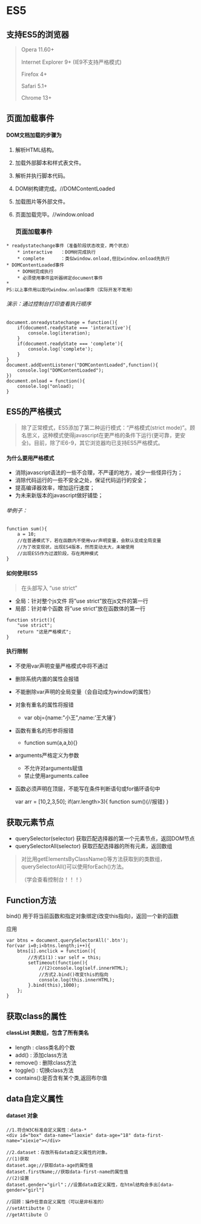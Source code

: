 # ES5

## 支持ES5的浏览器

> Opera 11.60+
>
> Internet Explorer 9+  (IE9不支持严格模式)
>
> Firefox 4+
>
> Safari 5.1+
>
> Chrome 13+

## 页面加载事件

#### DOM文档加载的步骤为

1. 解析HTML结构。
2. 加载外部脚本和样式表文件。
3. 解析并执行脚本代码。
4. DOM树构建完成。//DOMContentLoaded
5. 加载图片等外部文件。
6. 页面加载完毕。//window.onload

	### 页面加载事件				

```
* readystatechange事件（准备阶段状态改变，两个状态）
    * interactive 	：DOM树完成执行
    * complete		：类似window.onload,但比window.onload先执行
* DOMContentLoaded事件
	* DOM树完成执行
    * 必须使用事件监听器绑定document事件
* 
PS:以上事件用以取代window.onload事件（实际开发不常用）
```

###### 演示：通过控制台打印查看执行顺序

    document.onreadystatechange = function(){
        if(document.readyState === 'interactive'){
        	console.log(iteration);
    	}
    	if(document.readyState === 'complete'){
            console.log('complete');
    	}
    }
    document.addEventListener("DOMContentLoaded",function(){
        console.log("DOMContentLoaded");
    })
    document.onload = function(){
        console.log("onload);
    }
## ES5的严格模式

> 除了正常模式，ES5添加了第二种运行模式：“严格模式(strict mode)”。顾名思义，这种模式使得javascript在更严格的条件下运行(更可靠，更安全)。目前，除了IE6-9，其它浏览器均已支持ES5严格模式。

#### 为什么要用严格模式

- 消除javascript语法的一些不合理，不严谨的地方，减少一些怪异行为；
- 消除代码运行的一些不安全之处，保证代码运行的安全；
- 提高编译器效率，增加运行速度；
- 为未来新版本的javascript做好铺垫；

###### 举例子：

```
function sum(){
    a = 10;
  	//在普通模式下，若在函数内不使用var声明变量，会默认变成全局变量
  	//为了改变现状，出现ES4版本，然而变动太大，未被使用
  	//出现ES5作为过渡阶段，存在两种模式
}
```

#### 如何使用ES5

> 在头部写入 “use strict”

- 全局：针对整个js文件
  将”use strict”放在js文件的第一行
- 局部：针对单个函数
  将”use strict”放在函数体的第一行

```
function strict(){
    "use strict";
    return "这是严格模式";
}
```

#### 执行限制

- 不使用var声明变量严格模式中将不通过

- 删除系统内置的属性会报错
- 不能删除var声明的全局变量（会自动成为window的属性）
- 对象有重名的属性将报错
  - var obj={name:"小王",name:'王大锤'}
- 函数有重名的形参将报错
  - function sum(a,a,b){}
- arguments严格定义为参数
  - 不允许对arguments赋值
  - 禁止使用arguments.callee
- 函数必须声明在顶层，不能写在条件判断语句或for循环语句中

    var arr = [10,2,3,50];
    if(arr.length>3){
        function sum(){//报错}
    }
## 获取元素节点

- querySelector(selector)
  获取匹配选择器的第一个元素节点，返回DOM节点
- querySelectorAll(selector)
  获取匹配选择器的所有元素，返回数组

> 对比用getElementsByClassName()等方法获取到的类数组，querySelectorAll()可以使用forEach()方法。
>
> （学会查看控制台！！！）

## Function方法

bind()
	用于将当前函数和指定对象绑定(改变this指向)，返回一个新的函数

应用

```
var btns = document.querySelectorAll('.btn');
for(var i=0;i<btns.length;i++){
    btns[i].onclick = function(){
        //方式1(1)：var self = this;
        setTimeout(function(){
            //(2)console.log(self.innerHTML);
            //方式2.bind()改变this的指向
            console.log(this.innerHTML);
        }.bind(this),1000);
    };
}
```

## 获取class的属性

#### classList  类数组，包含了所有类名

- length : class类名的个数
- add() : 添加class方法
- remove() : 删除class方法
- toggle() : 切换class方法
- contains():是否含有某个类,返回布尔值

## data自定义属性

#### dataset 对象

	//1.符合W3C标准自定义属性：data-*
	<div id="box" data-name="laoxie" data-age="18" data-first-name="xiexie"></div>
	
	//2.dataset：存放所有data自定义属性的对象。
	//(1)获取
	dataset.age;//获取data-age的属性值
	dataset.firstName;//获取data-first-name的属性值
	//(2)设置
	dataset.gender="girl"；//设置data自定义属性，在html结构会多出[data-gender="girl"]
	
	//回顾：操作任意自定义属性（可以是非标准的）
	//setAttibutte（）
	//getAttibute（）


